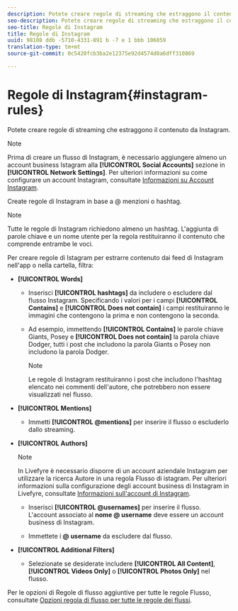```yaml
---
description: Potete creare regole di streaming che estraggono il contenuto da Instagram.
seo-description: Potete creare regole di streaming che estraggono il contenuto da Instagram.
seo-title: Regole di Instagram
title: Regole di Instagram
uuid: 98108 ddb -5710-4331-891 b -7 e 1 bbb 106059
translation-type: tm+mt
source-git-commit: 0c5420fcb3ba2e12375e92d4574d0a6dff310869

---
```



# Regole di Instagram{#instagram-rules}

Potete creare regole di streaming che estraggono il contenuto da Instagram.

>[!NOTE]
>
>Prima di creare un flusso di Instagram, è necessario aggiungere almeno un account business Istagram alla **[!UICONTROL Social Accounts]** sezione in **[!UICONTROL Network Settings]**. Per ulteriori informazioni su come configurare un account Instagram, consultate [Informazioni su Account Instagram](../c-users-creating-accounts-with-studio-access/t-configure-social-accout-instagram/c-about-instagram-accounts.md#c_about_instagram_accounts).

Create regole di Instagram in base a @ menzioni o hashtag.

>[!NOTE]
>
>Tutte le regole di Instagram richiedono almeno un hashtag. L&#39;aggiunta di parole chiave e un nome utente per la regola restituiranno il contenuto che comprende entrambe le voci.

Per creare regole di Istagram per estrarre contenuto dai feed di Instagram nell&#39;app o nella cartella, filtra:

* **[!UICONTROL Words]**

   * Inserisci **[!UICONTROL hashtags]** da includere o escludere dal flusso Instagram. Specificando i valori per i campi **[!UICONTROL Contains]** e **[!UICONTROL Does not contain]** i campi restituiranno le immagini che contengono la prima e non contengono la seconda.

   * Ad esempio, immettendo **[!UICONTROL Contains]** le parole chiave Giants, Posey e **[!UICONTROL Does not contain]** la parola chiave Dodger, tutti i post che includono la parola Giants o Posey non includono la parola Dodger.

      >[!NOTE]
      >
      >Le regole di Instagram restituiranno i post che includono l&#39;hashtag elencato nei commenti dell&#39;autore, che potrebbero non essere visualizzati nel flusso.

* **[!UICONTROL Mentions]**

   * Immetti **[!UICONTROL @mentions]** per inserire il flusso o escluderlo dallo streaming.

* **[!UICONTROL Authors]**

   >[!NOTE]
   >
   >In Livefyre è necessario disporre di un account aziendale Instagram per utilizzare la ricerca Autore in una regola Flusso di istagram. Per ulteriori informazioni sulla configurazione degli account business di Instagram in Livefyre, consultate [Informazioni sull&#39;account di Instagram](../c-users-creating-accounts-with-studio-access/t-configure-social-accout-instagram/c-about-instagram-accounts.md#c_about_instagram_accounts).

   * Inserisci **[!UICONTROL @usernames]** per inserire il flusso. L&#39;account associato al **nome @ username** deve essere un account business di Instagram.

   * Immettete i **@ username** da escludere dal flusso.

* **[!UICONTROL Additional Filters]**

   * Selezionate se desiderate includere **[!UICONTROL All Content]**, **[!UICONTROL Videos Only]** o **[!UICONTROL Photos Only]** nel flusso.

Per le opzioni di Regole di flusso aggiuntive per tutte le regole Flusso, consultate [Opzioni regola di flusso per tutte le regole dei flussi](../c-streams/c-stream-rule-options-for-all-stream-rules.md#c_stream_rule_options_for_all_stream_rules).

